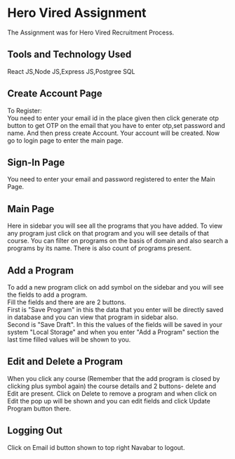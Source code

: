 
# Hero Vired Assignment
The Assignment was for Hero Vired Recruitment Process.
## Tools and Technology Used  
React JS,Node JS,Express JS,Postgree SQL  
## Create Account Page
To Register:     
You need to enter your email id in the place given then click generate otp button to get OTP on the email that you have to enter otp,set password and name. And then press create Account. Your account will be created. Now go to login page to enter the main page.
## Sign-In Page
You need to enter your email and password registered to enter the Main Page.
## Main Page
Here in sidebar you will see all the programs that you have added. To view any program just click on that program and you will see details of that course.
You can filter on programs on the basis of domain and also search a programs by its name. There is also count of programs present.   
## Add a Program  
To add a new program click on add symbol on the sidebar and you will see the fields to add a program.  
Fill the fields and there are are 2 buttons.  
First is "Save Program" in this the data that you enter will be directly saved in database and you can view that program in sidebar also.  
Second is "Save Draft". In this the values of the fields will be saved in your system "Local Storage" and when you enter "Add a Program" section the last time filled values will be shown to you.    
## Edit and Delete a Program  
When you click any course (Remember that the add program is closed by clicking plus symbol again) the course details and 2 buttons- delete and Edit are present. Click on Delete to remove a program and when click on Edit the pop up will be shown and you can edit fields and click Update Program button there. 
## Logging Out
Click on Email id button shown to top right Navabar to logout.